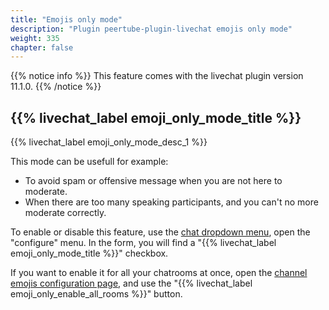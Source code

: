 ```yaml
---
title: "Emojis only mode"
description: "Plugin peertube-plugin-livechat emojis only mode"
weight: 335
chapter: false
---
```


{{% notice info %}}
This feature comes with the livechat plugin version 11.1.0.
{{% /notice %}}

## {{% livechat_label emoji_only_mode_title %}}

{{% livechat_label emoji_only_mode_desc_1 %}}

This mode can be usefull for example:

* To avoid spam or offensive message when you are not here to moderate.
* When there are too many speaking participants, and you can't no more moderate correctly.

To enable or disable this feature, use the [chat dropdown menu](/peertube-plugin-livechat/documentation/user/viewers), open the "configure" menu.
In the form, you will find a "{{% livechat_label emoji_only_mode_title %}}" checkbox.

If you want to enable it for all your chatrooms at once, open the [channel emojis configuration page](/peertube-plugin-livechat/documentation/user/streamers/emojis/), and use the "{{% livechat_label emoji_only_enable_all_rooms %}}" button.
